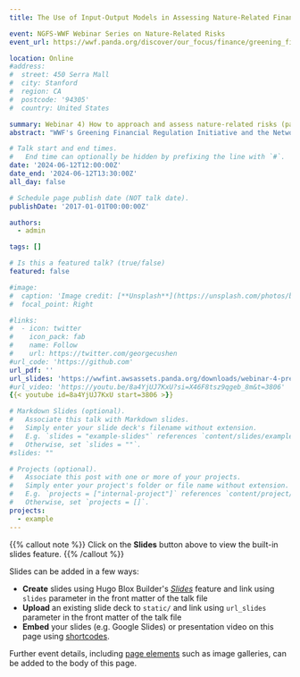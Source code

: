 ```yaml
---
title: The Use of Input-Output Models in Assessing Nature-Related Financial Risks

event: NGFS-WWF Webinar Series on Nature-Related Risks
event_url: https://wwf.panda.org/discover/our_focus/finance/greening_finance/greening_financial_regulation/e_learning_and_training/ngfs_webinar_training/

location: Online
#address:
#  street: 450 Serra Mall
#  city: Stanford
#  region: CA
#  postcode: '94305'
#  country: United States

summary: Webinar 4) How to approach and assess nature-related risks (part 2)
abstract: "WWF's Greening Financial Regulation Initiative and the Network for Greening the Financial System (NGFS) are enabling a series of webinars on nature-related risks for central banks and financial supervisors staff. The webinars aim to provide an understanding of what nature-related financial risks are and how they might impact our financial system to help central banks and financial supervisors navigate the complexities and challenges with assessing and addressing these risks. After the course, attendants should be able to answer the following questions:Why should central banks care about the health and integrity of nature? How might measures like species & habitat loss and ecosystem degradation impact the financial system? What are the steps central banks should take to begin understanding nature-related financial risks in their jurisdicions?"

# Talk start and end times.
#   End time can optionally be hidden by prefixing the line with `#`.
date: '2024-06-12T12:00:00Z'
date_end: '2024-06-12T13:30:00Z'
all_day: false

# Schedule page publish date (NOT talk date).
publishDate: '2017-01-01T00:00:00Z'

authors:
  - admin

tags: []

# Is this a featured talk? (true/false)
featured: false

#image:
#  caption: 'Image credit: [**Unsplash**](https://unsplash.com/photos/bzdhc5b3Bxs)'
#  focal_point: Right

#links:
#  - icon: twitter
#    icon_pack: fab
#    name: Follow
#    url: https://twitter.com/georgecushen
#url_code: 'https://github.com'
url_pdf: ''
url_slides: 'https://wwfint.awsassets.panda.org/downloads/webinar-4-presentation-3-ngfs.pdf'
#url_video: 'https://youtu.be/8a4YjUJ7KxU?si=X46F8tsz9qgeb_8m&t=3806'
{{< youtube id=8a4YjUJ7KxU start=3806 >}}

# Markdown Slides (optional).
#   Associate this talk with Markdown slides.
#   Simply enter your slide deck's filename without extension.
#   E.g. `slides = "example-slides"` references `content/slides/example-slides.md`.
#   Otherwise, set `slides = ""`.
#slides: ""

# Projects (optional).
#   Associate this post with one or more of your projects.
#   Simply enter your project's folder or file name without extension.
#   E.g. `projects = ["internal-project"]` references `content/project/deep-learning/index.md`.
#   Otherwise, set `projects = []`.
projects:
  - example
---
```


{{% callout note %}}
Click on the **Slides** button above to view the built-in slides feature.
{{% /callout %}}

Slides can be added in a few ways:

- **Create** slides using Hugo Blox Builder's [_Slides_](https://docs.hugoblox.com/reference/content-types/) feature and link using `slides` parameter in the front matter of the talk file
- **Upload** an existing slide deck to `static/` and link using `url_slides` parameter in the front matter of the talk file
- **Embed** your slides (e.g. Google Slides) or presentation video on this page using [shortcodes](https://docs.hugoblox.com/reference/markdown/).

Further event details, including [page elements](https://docs.hugoblox.com/reference/markdown/) such as image galleries, can be added to the body of this page.
